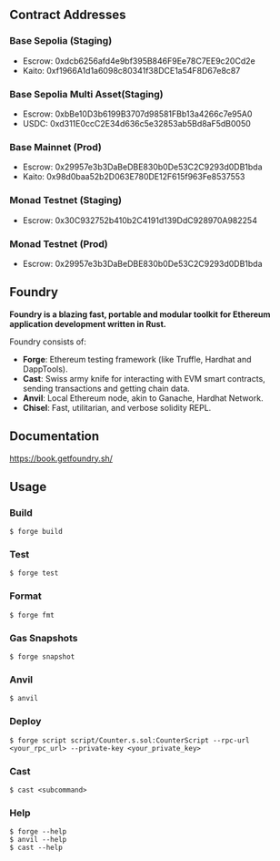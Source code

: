 ## Contract Addresses

### Base Sepolia (Staging)

- Escrow: 0xdcb6256afd4e9bf395B846F9Ee78C7EE9c20Cd2e
- Kaito: 0xf1966A1d1a6098c80341f38DCE1a54F8D67e8c87

### Base Sepolia Multi Asset(Staging)

- Escrow: 0xbBe10D3b6199B3707d98581FBb13a4266c7e95A0
- USDC: 0xd311E0ccC2E34d636c5e32853ab5Bd8aF5dB0050

### Base Mainnet (Prod)

- Escrow: 0x29957e3b3DaBeDBE830b0De53C2C9293d0DB1bda
- Kaito: 0x98d0baa52b2D063E780DE12F615f963Fe8537553

### Monad Testnet (Staging)

- Escrow: 0x30C932752b410b2C4191d139DdC928970A982254

### Monad Testnet (Prod)

- Escrow: 0x29957e3b3DaBeDBE830b0De53C2C9293d0DB1bda

## Foundry

**Foundry is a blazing fast, portable and modular toolkit for Ethereum application development written in Rust.**

Foundry consists of:

- **Forge**: Ethereum testing framework (like Truffle, Hardhat and DappTools).
- **Cast**: Swiss army knife for interacting with EVM smart contracts, sending transactions and getting chain data.
- **Anvil**: Local Ethereum node, akin to Ganache, Hardhat Network.
- **Chisel**: Fast, utilitarian, and verbose solidity REPL.

## Documentation

https://book.getfoundry.sh/

## Usage

### Build

```shell
$ forge build
```

### Test

```shell
$ forge test
```

### Format

```shell
$ forge fmt
```

### Gas Snapshots

```shell
$ forge snapshot
```

### Anvil

```shell
$ anvil
```

### Deploy

```shell
$ forge script script/Counter.s.sol:CounterScript --rpc-url <your_rpc_url> --private-key <your_private_key>
```

### Cast

```shell
$ cast <subcommand>
```

### Help

```shell
$ forge --help
$ anvil --help
$ cast --help
```
